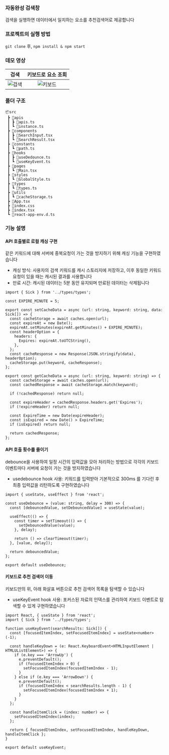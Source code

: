 ### 자동완성 검색창

검색을 실행하면 데이터에서 일치하는 요소를 추천검색어로 제공합니다

### 프로젝트의 실행 방법

`git clone` 후, `npm install & npm start`

### 데모 영상

| 검색 | 키보드로 요소 조회 | 
|:-:| :-:|
| ![검색](https://github.com/chochojj/AutoComplete-Search/assets/104323906/acf5661d-9e8c-4427-ba0b-9b123e6bbdc1) | ![키보드](https://github.com/chochojj/AutoComplete-Search/assets/104323906/08b3604c-c5cf-436a-a309-b8761ea65a9d)|


### 폴더 구조
```
📦src
 ┣ 📂apis
 ┃ ┣ 📜apis.ts
 ┃ ┗ 📜instance.ts
 ┣ 📂components
 ┃ ┣ 📜SearchInput.tsx
 ┃ ┗ 📜SearchResult.tsx
 ┣ 📂constants
 ┃ ┗ 📜path.ts
 ┣ 📂hooks
 ┃ ┣ 📜useDedounce.ts
 ┃ ┗ 📜useKeyEvent.ts
 ┣ 📂pages
 ┃ ┗ 📜Main.tsx
 ┣ 📂styles
 ┃ ┗ 📜GlobalStyle.ts
 ┣ 📂types
 ┃ ┗ 📜types.ts
 ┣ 📂utils
 ┃ ┗ 📜cacheStorage.ts
 ┣ 📜App.tsx
 ┣ 📜index.css
 ┣ 📜index.tsx
 ┗ 📜react-app-env.d.ts
```


### 기능 설명

#### API 호출별로 로컬 캐싱 구현
같은 키워드에 대해 서버에 중복요청이 가는 것을 방지하기 위해 캐싱 기능을 구현하였습니다
- 캐싱 방식: 사용자의 검색 키워드를 캐시 스토리지에 저장하고, 이후 동일한 키워드 요청이 있을 때는 캐시된 결과를 사용합니다
- 만료 시간: 캐시된 데이터는 5분 동안 유지되며 만료된 데이터는 삭제됩니다

```
import { Sick } from '../types/types';

const EXPIRE_MINUTE = 5;

export const setCacheData = async (url: string, keyword: string, data: Sick[]) => {
  const cacheStorage = await caches.open(url);
  const expireAt = new Date();
  expireAt.setMinutes(expireAt.getMinutes() + EXPIRE_MINUTE);
  const headerOption = {
    headers: {
      Expires: expireAt.toUTCString(),
    },
  };
  const cacheResponse = new Response(JSON.stringify(data), headerOption);
  cacheStorage.put(keyword, cacheResponse);
};

export const getCacheData = async (url: string, keyword: string) => {
  const cacheStorage = await caches.open(url);
  const cachedResponse = await cacheStorage.match(keyword);

  if (!cachedResponse) return null;

  const expireHeader = cachedResponse.headers.get('Expires');
  if (!expireHeader) return null;

  const ExpireTime = new Date(expireHeader);
  const isExpired = new Date() > ExpireTime;
  if (isExpired) return null;

  return cachedResponse;
};

```


#### API 호출 횟수를 줄이기
debounce을 사용하여 일정 시간의 입력값을 모아 처리하는 방법으로 각각의 키보드 이벤트마다 서버에 요청이 가는 것을 방지하였습니다
- usedebounce hook 사용: 키워드를 입력받아 기본적으로 300ms 를 기다린 후 최종 입력값을 리턴하도록 구현하였습니다
```
import { useState, useEffect } from 'react';

const useDebounce = (value: string, delay = 300) => {
  const [debouncedValue, setDebouncedValue] = useState(value);

  useEffect(() => {
    const timer = setTimeout(() => {
      setDebouncedValue(value);
    }, delay);

    return () => clearTimeout(timer);
  }, [value, delay]);

  return debouncedValue;
};

export default useDebounce;

```
  
#### 키보드로 추천 검색어 이동
키보드만의 위, 아래 화살표 버튼으로 추천 검색어 목록을 탐색할 수 있습니다
- useKeyEvent hook 사용: 포커스된 자료의 인덱스를 관리하여 키보드 이벤트로 탐색할 수 있게 구현하였습니다
```
import React, { useState } from 'react';
import { Sick } from '../types/types';

function useKeyEvent(searchResults: Sick[]) {
  const [focusedItemIndex, setFocusedItemIndex] = useState<number>(-1);

  const handleKeyDown = (e: React.KeyboardEvent<HTMLInputElement | HTMLUListElement>) => {
    if (e.key === 'ArrowUp') {
      e.preventDefault();
      if (focusedItemIndex > 0) {
        setFocusedItemIndex(focusedItemIndex - 1);
      }
    } else if (e.key === 'ArrowDown') {
      e.preventDefault();
      if (focusedItemIndex < searchResults.length - 1) {
        setFocusedItemIndex(focusedItemIndex + 1);
      }
    }
  };

  const handleItemClick = (index: number) => {
    setFocusedItemIndex(index);
  };

  return { focusedItemIndex, setFocusedItemIndex, handleKeyDown, handleItemClick };
}

export default useKeyEvent;

```
